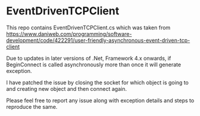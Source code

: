 # EventDrivenTCPClient
This repo contains EventDrivenTCPClient.cs which was taken from https://www.daniweb.com/programming/software-development/code/422291/user-friendly-asynchronous-event-driven-tcp-client

Due to updates in later versions of .Net, Framework 4.x onwards, if BeginConnect is called asynchronously more than once it will generate exception. 

I have patched the issue by closing the socket for which object is going to and creating new object and then connect again.

Please feel free to report any issue along with exception details and steps to reproduce the same.
